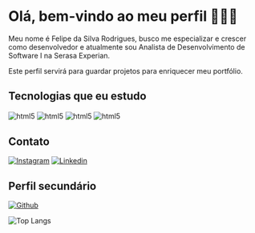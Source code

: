 # Olá, bem-vindo ao meu perfil 🖐🏾✨

Meu nome é Felipe da Silva Rodrigues, busco me especializar e crescer como desenvolvedor e atualmente sou Analista de Desenvolvimento de Software I na Serasa Experian.

Este perfil servirá para guardar projetos para enriquecer meu portfólio.

## Tecnologias que eu estudo
<div style="display: inline_block">
  <img align="center" alt="html5" src="https://img.shields.io/badge/HTML5-E34F26?style=for-the-badge&logo=html5&logoColor=white"/>
  <img align="center" alt="html5" src="https://img.shields.io/badge/CSS3-1572B6?style=for-the-badge&logo=css3&logoColor=white"/>
  <img align="center" alt="html5" src="https://img.shields.io/badge/JavaScript-323330?style=for-the-badge&logo=javascript&logoColor=F7DF1E"/>
  <img align="center" alt="html5" src="https://img.shields.io/badge/Angular-DD0031?style=for-the-badge&logo=angular&logoColor=white"/>
</div>


## Contato

[![Instagram](https://img.shields.io/badge/Instagram-E4405F?label=_fefosilva.0&style=for-the-badge&logo=instagram&logoColor=white)](https://www.instagram.com/_fefosilva.0/)
[![Linkedin](https://img.shields.io/badge/LinkedIn-0077B5?label=Perfil_Linkedin&style=for-the-badge&logo=linkedin&logoColor=white)](https://www.linkedin.com/in/felipe-da-silva-rodrigues-6a2bbb164/)


## Perfil secundário

[![Github](https://img.shields.io/badge/GitHub-100000?label=Repositório_de_Estudos&style=for-the-badge&logo=github&logoColor=white)](https://github.com/fefo1811)

![Top Langs](https://github-readme-stats.vercel.app/api/top-langs/?username=fefo1811)
